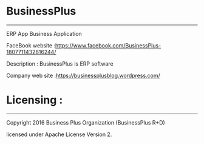 # BusinessPlus
_____________
ERP App
Business Application

FaceBook website :https://www.facebook.com/BusinessPlus-1807711432816244/

Description : BusinessPlus is ERP software

Company web site :https://businessplusblog.wordpress.com/

 



# Licensing :
__________
Copyright 2016 Business Plus Organization (BusinessPlus R+D)

licensed under Apache License Version 2.
